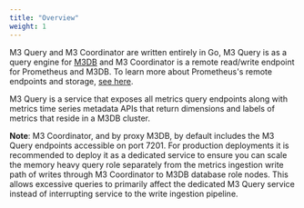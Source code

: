 ```yaml
---
title: "Overview"
weight: 1
---
```


M3 Query and M3 Coordinator are written entirely in Go, M3 Query is as a query engine for [M3DB](https://m3db.io/) and M3 Coordinator is a remote read/write endpoint for Prometheus and M3DB. To learn more about Prometheus's remote endpoints and storage, [see here](https://prometheus.io/docs/v1.2/operating/integrations/#remote-endpoints-and-storage).

M3 Query is a service that exposes all metrics query endpoints along with 
metrics time series metadata APIs that return dimensions and labels of metrics
that reside in a M3DB cluster.

**Note**: M3 Coordinator, and by proxy M3DB, by default includes the M3 
Query endpoints accessible on port 7201.
For production deployments it is recommended to deploy it as a 
dedicated service to ensure you can scale the memory heavy query role separately 
from the metrics ingestion write path of writes through M3 Coordinator to M3DB
database role nodes. This allows excessive queries to primarily affect the 
dedicated M3 Query service instead of interrupting service to the write 
ingestion pipeline.

